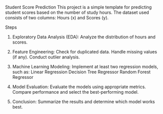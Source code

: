 Student Score Prediction
This project is a simple template for predicting student scores based on the number of study hours. 
The dataset used consists of two columns: Hours (x) and Scores (y).

Steps
1. Exploratory Data Analysis (EDA):
   Analyze the distribution of hours and scores.
2. Feature Engineering:
   Check for duplicated data.
   Handle missing values (if any).
   Conduct outlier analysis.
3. Machine Learning Modeling:
   Implement at least two regression models, such as:
   Linear Regression
   Decision Tree Regressor
   Random Forest Regressor

4. Model Evaluation:
  Evaluate the models using appropriate metrics.
  Compare performance and select the best-performing model.

5. Conclusion:
  Summarize the results and determine which model works best.
